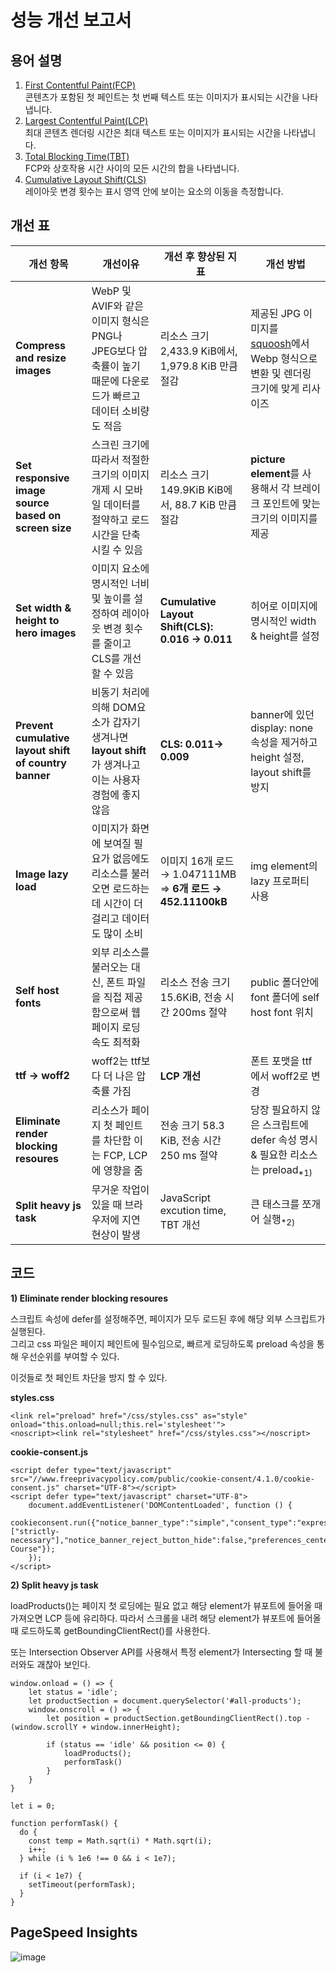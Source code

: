 # 성능 개선 보고서
## 용어 설명
1. [First Contentful Paint(FCP)](https://developer.chrome.com/docs/lighthouse/performance/first-contentful-paint?utm_source=lighthouse&utm_medium=lr&hl=ko)  
   콘텐츠가 포함된 첫 페인트는 첫 번째 텍스트 또는 이미지가 표시되는 시간을 나타냅니다.
2. [Largest Contentful Paint(LCP)](https://developer.chrome.com/docs/lighthouse/performance/lighthouse-largest-contentful-paint?utm_source=lighthouse&utm_medium=lr&hl=ko)  
   최대 콘텐츠 렌더링 시간은 최대 텍스트 또는 이미지가 표시되는 시간을 나타냅니다.
3. [Total Blocking Time(TBT)](https://developer.chrome.com/docs/lighthouse/performance/lighthouse-total-blocking-time?utm_source=lighthouse&utm_medium=lr&hl=ko)  
   FCP와 상호작용 시간 사이의 모든 시간의 합을 나타냅니다.
4. [Cumulative Layout Shift(CLS)](https://web.dev/articles/cls?utm_source=lighthouse&utm_medium=lr&hl=ko)  
   레이아웃 변경 횟수는 표시 영역 안에 보이는 요소의 이동을 측정합니다.
## 개선 표
|개선 항목|개선이유|개선 후 향상된 지표|개선 방법|
|---------|---------|-------------------|----------|
|**Compress and resize images**|WebP 및 AVIF와 같은 이미지 형식은 PNG나 JPEG보다 압축률이 높기 때문에 다운로드가 빠르고 데이터 소비량도 적음|리소스 크기 2,433.9 KiB에서, 1,979.8 KiB 만큼 절감|제공된 JPG 이미지를 [squoosh](https://squoosh.app/)에서 Webp 형식으로 변환 및 렌더링 크기에 맞게 리사이즈|
|**Set responsive image source based on screen size**|스크린 크기에 따라서 적절한 크기의 이미지 개제 시 모바일 데이터를 절약하고 로드 시간을 단축 시킬 수 있음|리소스 크기 149.9KiB KiB에서, 88.7 KiB 만큼 절감 |**picture element**를 사용해서 각 브레이크 포인트에 맞는 크기의 이미지를 제공|
|**Set width & height to hero images**|이미지 요소에 명시적인 너비 및 높이를 설정하여 레이아웃 변경 횟수를 줄이고 CLS를 개선할 수 있음|**Cumulative Layout Shift(CLS): 0.016 → 0.011**|히어로 이미지에 명시적인 width & height를 설정|
|**Prevent cumulative layout shift of country banner**|비동기 처리에 의해 DOM요소가 갑자기 생겨나면 **layout shift**가 생겨나고 이는 사용자 경험에 좋지 않음|**CLS: 0.011→ 0.009**|banner에 있던 display: none 속성을 제거하고 height 설정, layout shift를 방지|
|**Image lazy load**|이미지가 화면에 보여질 필요가 없음에도 리소스를 불러오면 로드하는데 시간이 더 걸리고 데이터도 많이 소비|이미지 16개 로드 → 1.047111MB ⇒ **6개 로드 → 452.11100kB**|img element의 lazy 프로퍼티 사용|
|**Self host fonts**|외부 리소스를 불러오는 대신, 폰트 파일을 직접 제공함으로써 웹 페이지 로딩 속도 최적화|리소스 전송 크기 15.6KiB, 전송 시간 200ms 절약|public 폴더안에 font 폴더에 self host font 위치|
|**ttf → woff2**| woff2는 ttf보다 더 나은 압축률 가짐|**LCP 개선**|폰트 포맷을 ttf에서 woff2로 변경|
|**Eliminate render blocking resoures**|리소스가 페이지 첫 페인트를 차단함 이는 FCP, LCP에 영향을 줌|	전송 크기 58.3 KiB, 전송 시간 250 ms 절약|당장 필요하지 않은 스크립트에 defer 속성 명시 & 필요한 리소스는 preload<sub>*1)</sub>|
|**Split heavy js task**|무거운 작업이 있을 때 브라우저에 지연 현상이 발생|JavaScript excution time, TBT 개선|큰 태스크를 쪼개어 실행<sub>*2)</sub>|

## 코드
**1) Eliminate render blocking resoures**


스크립트 속성에 defer를 설정해주면, 페이지가 모두 로드된 후에 해당 외부 스크립트가 실행된다.  
그리고 css 파일은 페이지 페인트에 필수임으로, 빠르게 로딩하도록 preload 속성을 통해 우선순위를 부여할 수 있다.


이것들로 첫 페인트 차단을 방지 할 수 있다.
   


**styles.css**
```
<link rel="preload" href="/css/styles.css" as="style" onload="this.onload=null;this.rel='stylesheet'">
<noscript><link rel="stylesheet" href="/css/styles.css"></noscript>
```


**cookie-consent.js**
```
<script defer type="text/javascript" src="//www.freeprivacypolicy.com/public/cookie-consent/4.1.0/cookie-consent.js" charset="UTF-8"></script>
<script defer type="text/javascript" charset="UTF-8">
    document.addEventListener('DOMContentLoaded', function () {
        cookieconsent.run({"notice_banner_type":"simple","consent_type":"express","palette":"light","language":"en","page_load_consent_levels":["strictly-necessary"],"notice_banner_reject_button_hide":false,"preferences_center_close_button_hide":false,"page_refresh_confirmation_buttons":false,"website_name":"Performance Course"});
    });
</script> 
```

**2) Split heavy js task**


loadProducts()는 페이지 첫 로딩에는 필요 없고 해당 element가 뷰포트에 들어올 때 가져오면 LCP 등에 유리하다. 따라서 스크롤을 내려 해당 element가 뷰포트에 들어올 때 로드하도록 getBoundingClientRect()를 사용한다.


또는 Intersection Observer API를 사용해서 특정 element가 Intersecting 할 때 불러와도 괘찮아 보인다.

```
window.onload = () => {
    let status = 'idle';
    let productSection = document.querySelector('#all-products');
    window.onscroll = () => {
        let position = productSection.getBoundingClientRect().top - (window.scrollY + window.innerHeight);

        if (status == 'idle' && position <= 0) {
            loadProducts();
            performTask()
        }
    }
}

let i = 0;

function performTask() {
  do {
    const temp = Math.sqrt(i) * Math.sqrt(i);
    i++;
  } while (i % 1e6 !== 0 && i < 1e7);  

  if (i < 1e7) {
    setTimeout(performTask);  
  }
}

```

## PageSpeed Insights
![image](https://github.com/user-attachments/assets/61fbaac9-acb3-4e1a-84df-0c78add0bc3c)

